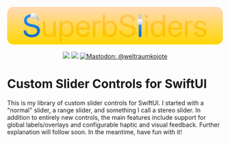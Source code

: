 <p align="center">
    <img src="logo-large.png" alt="SuperbSliders Logo" width="808" />
</p>

<p align="center">
    <img src="https://img.shields.io/badge/iOS-13.0+-FFDAB9.svg" />
    <img src="https://img.shields.io/badge/macOS-10.15+-FFD700.svg" />
    <a href="https://det.social/@weltraumkojote">
      <img alt="Mastodon: @weltraumkojote" src="https://img.shields.io/badge/%40weltraumkojote-%236364FF?style=flat&logo=mastodon&logoColor=%23FFFFFF">
    </a>
</p>

# Custom Slider Controls for SwiftUI

This is my library of custom slider controls for SwiftUI. I started with a "normal" slider, a range slider, and something I call a stereo slider. In addition to entirely new controls, the main features include support for global labels/overlays and configurable haptic and visual feedback. Further explanation will follow soon. In the meantime, have fun with it!